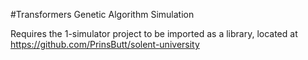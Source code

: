 #Transformers Genetic Algorithm Simulation

Requires the 1-simulator project to be imported as a library, located at https://github.com/PrinsButt/solent-university

